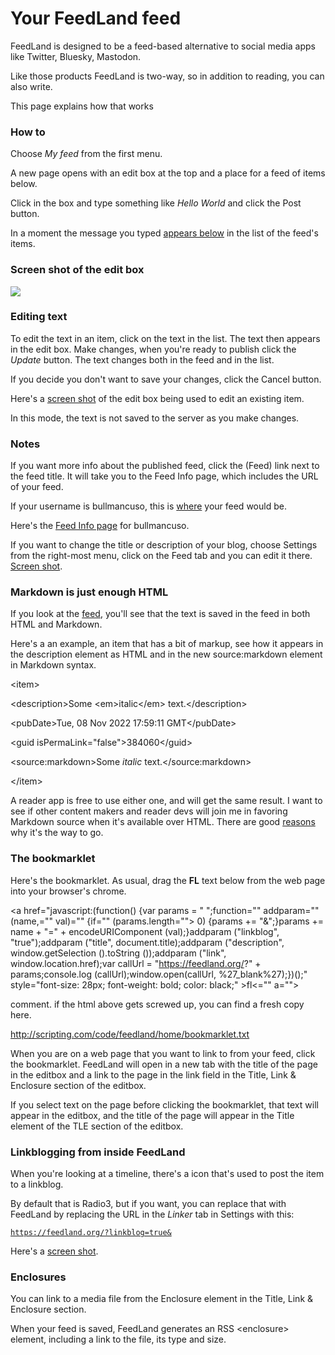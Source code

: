# Your FeedLand feed 

FeedLand is designed to be a feed-based alternative to social media apps like Twitter, Bluesky, Mastodon. 

Like those products FeedLand is two-way, so in addition to reading, you can also write. 

This page explains how that works

### How to

Choose <i>My feed</i> from the first menu.  

A new page opens with an edit box at the top and a place for a feed of items below. 

Click in the box and type something like <i>Hello World</i> and click the Post button.

In a moment the message you typed <a href="http://scripting.com/images/2022/11/08/editboxwithitembelow.png">appears below</a> in the list of the feed's items. 

### Screen shot of the edit box

<img src="http://scripting.com/images/2023/04/05/editboxScreenShot.png">

### Editing text

To edit the text in an item, click on the text in the list. The text then appears in the edit box. Make changes, when you're ready to publish click the <i>Update</i> button. The text changes both in the feed and in the list. 

If you decide you don't want to save your changes, click the Cancel button. 

Here's a <a href="http://scripting.com/images/2022/11/08/editboxbeingusedtoedittext.png">screen shot</a> of the edit box being used to edit an existing item.

In this mode, the text is not saved to the server as you make changes. 

### Notes

If you want more info about the published feed, click the (Feed) link next to the feed title. It will take you to the Feed Info page, which includes the URL of your feed. 

If your username is bullmancuso, this is <a href="http://data.feedland.org/feeds/bullmancuso.xml">where</a> your feed would be. 

Here's the <a href="http://feedland.org/?feedurl=http%3A%2F%2Fdata.feedland.org%2Ffeeds%2Fbullmancuso.xml">Feed Info page</a> for bullmancuso.

If you want to change the title or description of your blog, choose Settings from the right-most menu, click on the Feed tab and you can edit it there. <a href="http://scripting.com/images/2022/11/08/settingsdialogscreen.png">Screen shot</a>.

### Markdown is just enough HTML

If you look at the <a href="http://data.feedland.org/feeds/bullmancuso.xml">feed</a>, you'll see that the text is saved in the feed in both HTML and Markdown. 

Here's a an example, an item that has a bit of markup, see how it appears in the description element as HTML and in the new source:markdown element in Markdown syntax. 

&lt;item>

&lt;description>Some &lt;em>italic&lt;/em> text.&lt;/description>

&lt;pubDate>Tue, 08 Nov 2022 17:59:11 GMT&lt;/pubDate>

&lt;guid isPermaLink="false">384060&lt;/guid>

&lt;source:markdown>Some _italic_ text.&lt;/source:markdown>

&lt;/item>

A reader app is free to use either one, and will get the same result. I want to see if other content makers and reader devs will join me in favoring Markdown source when it's available over HTML. There are good <a href="http://scripting.com/2022/08/25/210902.html?title=markdownIsJustEnoughHtml">reasons</a> why it's the way to go.

### The bookmarklet

Here's the bookmarklet. As usual, drag the <b>FL</b> text below from the web page into your browser's chrome. 

<a href="javascript:(function() {var params = " ";function="" addparam="" (name,="" val)="" {if="" (params.length=""> 0) {params += "&";}params += name + "=" + encodeURIComponent (val);}addparam ("linkblog", "true");addparam ("title", document.title);addparam ("description", window.getSelection ().toString ());addparam ("link", window.location.href);var callUrl = "https://feedland.org/?" + params;console.log (callUrl);window.open(callUrl, %27_blank%27);})();" style="font-size: 28px; font-weight: bold; color: black;" >fl<="" a=""></a>

comment. if the html above gets screwed up, you can find a fresh copy here. 

http://scripting.com/code/feedland/home/bookmarklet.txt

When you are on a web page that you want to link to from your feed, click the bookmarklet. FeedLand will open in a new tab with the title of the page in the editbox and a link to the page in the link field in the Title, Link & Enclosure section of the editbox. 

If you select text on the page before clicking the bookmarklet, that text will appear in the editbox, and the title of the page will appear in the Title element of the TLE section of the editbox.

### Linkblogging from inside FeedLand

When you're looking at a timeline, there's a <i class="fa fa-retweet"></i> icon that's used to post the item to a linkblog. 

By default that is Radio3, but if you want, you can replace that with FeedLand by replacing the URL in the <i>Linker</i> tab in Settings with this:

<code>https://feedland.org/?linkblog=true&</code>

Here's a <a href="http://scripting.com/images/2023/04/05/linkerScreenShot.png">screen shot</a>.

### Enclosures

You can link to a media file from the Enclosure element in the Title, Link & Enclosure section. 

When your feed is saved, FeedLand generates an RSS &lt;enclosure> element, including a link to the file, its type and size.

